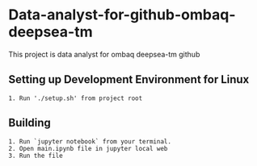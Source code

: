 # Data-analyst-for-github-ombaq-deepsea-tm

This project is data analyst for ombaq deepsea-tm github

## Setting up Development Environment for Linux
	1. Run './setup.sh' from project root
## Building
	1. Run `jupyter notebook` from your terminal.
	2. Open main.ipynb file in jupyter local web
	3. Run the file
